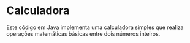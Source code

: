 # Calculadora
Este código em Java implementa uma calculadora simples que realiza operações matemáticas básicas entre dois números inteiros.
